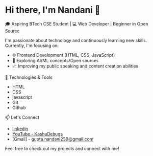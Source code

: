 # Hi there, I'm Nandani 👋

🎓 Aspiring BTech CSE Student | 💻 Web Developer | Beginner in Open Source 

I'm passionate about technology and continuously learning new skills. Currently, I'm focusing on:

- 🌐 Frontend Development (HTML, CSS, JavaScript)
- 🧠 Exploring AI/ML concepts/Open sources
- 📈 Improving my public speaking and content creation abilities

🔧 Technologies & Tools

- HTML
- CSS
- javascript
- Git
- Github


📫 Let's Connect

- [linkedin](https://www.linkedin.com/in/nandaniiguptaa)
- [YouTube - KashuDebugs](https://www.youtube.com/@KashuDebugs)
- [Gmail] - gupta.nandani239@gmail.com

Feel free to check out my projects and connect with me!

